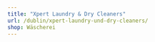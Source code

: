 ```yaml
---
title: "Xpert Laundry & Dry Cleaners"
url: /dublin/xpert-laundry-und-dry-cleaners/
shop: Wäscherei
---
```

